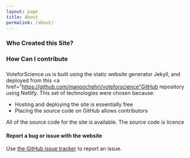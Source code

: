 ```yaml
---
layout: page
title: About
permalink: /about/
---
```


### Who Created this Site? ###


### How Can I contribute ###

### ###

VoteforScience.us is built using the static website generator Jekyll, and
deployed from this <a href="https://github.com/manoochehri/voteforscience"GitHub</a>
repository using Netlify. This set of technologies were chosen because:

- Hosting and deploying the site is essentially free
- Placing the source code on GitHub allows contributors

All of the source code for the site is available. The source code is licence

#### Report a bug or issue with the website ####

Use <a href="https://github.com/manoochehri/voteforscience/issues/new">the GitHub issue tracker</a>
to report an issue.
